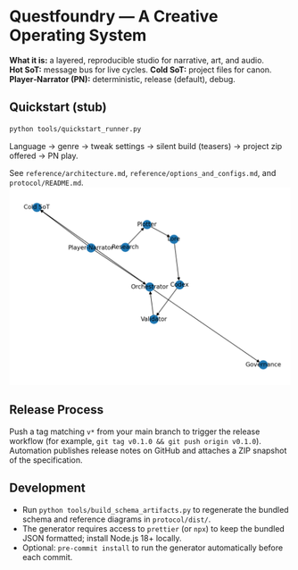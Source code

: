 
# Questfoundry — A Creative Operating System

**What it is:** a layered, reproducible studio for narrative, art, and audio.  
**Hot SoT:** message bus for live cycles. **Cold SoT:** project files for canon.  
**Player‑Narrator (PN):** deterministic, release (default), debug.

## Quickstart (stub)

```bash
python tools/quickstart_runner.py
```

Language → genre → tweak settings → silent build (teasers) → project zip offered → PN play.

See `reference/architecture.md`, `reference/options_and_configs.md`, and `protocol/README.md`.  
![System Overview](reference/system_overview.png)

## Release Process

Push a tag matching `v*` from your main branch to trigger the release workflow (for example, `git tag v0.1.0 && git push origin v0.1.0`). Automation publishes release notes on GitHub and attaches a ZIP snapshot of the specification.

## Development

- Run `python tools/build_schema_artifacts.py` to regenerate the bundled schema and reference diagrams in `protocol/dist/`.
- The generator requires access to `prettier` (or `npx`) to keep the bundled JSON formatted; install Node.js 18+ locally.
- Optional: `pre-commit install` to run the generator automatically before each commit.
